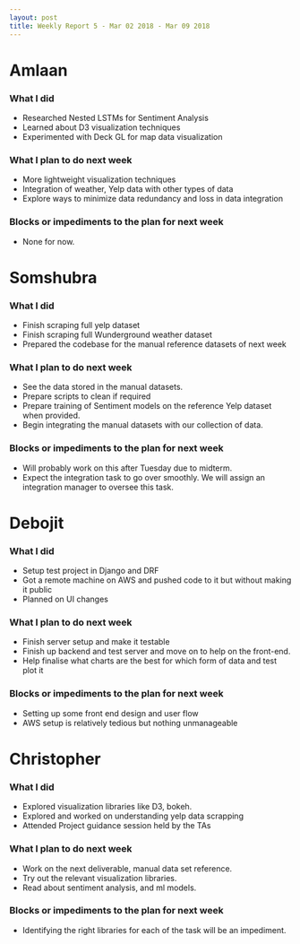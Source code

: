 ```yaml
---
layout: post
title: Weekly Report 5 - Mar 02 2018 - Mar 09 2018
---
```


# Amlaan

### What I did

- Researched Nested LSTMs for Sentiment Analysis
- Learned about D3 visualization techniques
- Experimented with Deck GL for map data visualization

### What I plan to do next week

- More lightweight visualization techniques
- Integration of weather, Yelp data with other types of data
- Explore ways to minimize data redundancy and loss in data integration

### Blocks or impediments to the plan for next week

- None for now.

# Somshubra

### What I did

- Finish scraping full yelp dataset
- Finish scraping full Wunderground weather dataset
- Prepared the codebase for the manual reference datasets of next week

### What I plan to do next week

- See the data stored in the manual datasets.
- Prepare scripts to clean if required
- Prepare training of Sentiment models on the reference Yelp dataset when provided.
- Begin integrating the manual datasets with our collection of data.

### Blocks or impediments to the plan for next week

- Will probably work on this after Tuesday due to midterm.
- Expect the integration task to go over smoothly. We will assign an integration manager to oversee this task.

# Debojit

### What I did
- Setup test project in Django and DRF
- Got a remote machine on AWS and pushed code to it but without making it public
- Planned on UI changes

### What I plan to do next week
- Finish server setup and make it testable
- Finish up backend and test server and move on to help on the front-end.
- Help finalise what charts are the best for which form of data and test plot it

### Blocks or impediments to the plan for next week
- Setting up some front end design and user flow
- AWS setup is relatively tedious but nothing unmanageable

# Christopher

### What I did
- Explored visualization libraries like D3, bokeh.
- Explored and worked on understanding yelp data scrapping
- Attended Project guidance session held by the TAs

### What I plan to do next week
- Work on the next deliverable, manual data set reference.
- Try out the relevant visualization libraries.
- Read about sentiment analysis, and ml models.

### Blocks or impediments to the plan for next week
- Identifying the right libraries for each of the task will be an impediment.
